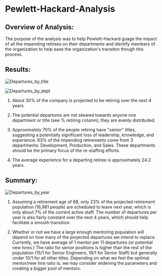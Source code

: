 # Pewlett-Hackard-Analysis

## Overview of Analysis: 

The purpose of the analysis was to help Pewlett-Hackard guage the impact of all the impending retirees on their
departments and identify members of the organization to help ease the organization's transiton though this process. 


## Results:

![Departures_by_title](https://user-images.githubusercontent.com/68127033/92338163-810dd600-f07c-11ea-9bfe-aa24dd4a6991.PNG)


![Departures_by_dept](https://user-images.githubusercontent.com/68127033/92338162-80753f80-f07c-11ea-9b12-46fb8bb8e7e2.PNG)

1. About 30% of the company is projected to be retiring over the next 4 years.  
	
2. The potential departures are not skewed towards anyone one department or title (see % retiring column); they are evenly 
distributed.
	
3. Approximately 70% of the people retiring have "senior" titles, suggesting a potentially significant loss of 
leadership, knowledge, and experience.  63% of the impending retirements come from 3 departments: Development, Production, and
Sales.  These departments should be the primary focus of the re-staffing efforts.
	
4. The average experience for a departing retiree is approximately 24.2 years.
  

## Summary:

![Departures_by_year](https://user-images.githubusercontent.com/68127033/92338164-810dd600-f07c-11ea-8731-6ba3872ced49.PNG)

1. Assuming a retirement age of 68, only 23% of the projected retirement population (16,981 people) are scheduled to leave next year, 
which is only about 7% of the current active staff. The number of departures per year is also fairly constant over the next 4 years, which
should help facilitate a smooth transition. 

2. Whether or not we have a large enough mentoring population will depend on how many of the projected departures we intend
to replace.  Currently, we have average of 1 mentor per 11 departures (or potential new hires.) The ratio for senior positions is
higher than the rest of the population (15/1 for Senior Engineers, 19/1 for Senior Staff) but generally under 10/1 for all other
titles.  Depending on what we feel the optimal mentor/new hire ratio is, we may consider widening the parameters and creating
a bigger pool of mentors.
